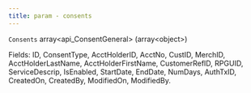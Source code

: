 ```yaml
---
title: param - consents
---
```


`Consents` array\<api\_ConsentGeneral> (array\<object>)

Fields: ID, ConsentType, AcctHolderID, AcctNo, CustID, MerchID, AcctHolderLastName, AcctHolderFirstName, CustomerRefID, RPGUID, ServiceDescrip, IsEnabled, StartDate, EndDate, NumDays, AuthTxID, CreatedOn, CreatedBy, ModifiedOn, ModifiedBy.
